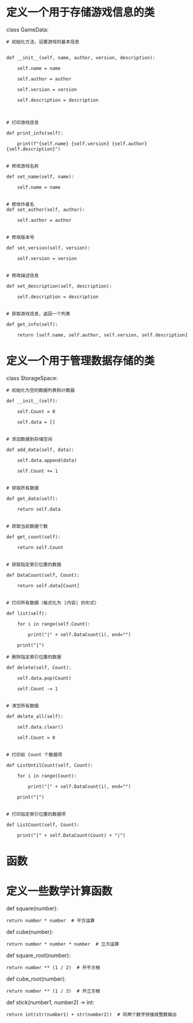 # 定义一个用于存储游戏信息的类


class GameData:

    # 初始化方法，设置游戏的基本信息

    
    def __init__(self, name, author, version, description):
    
        self.name = name

        self.author = author
        
        self.version = version
        
        self.description = description

        

    # 打印游戏信息
    
    def print_info(self):
    
        print(f"{self.name} {self.version} {self.author} {self.description}")
        

    # 修改游戏名称
    
    def set_name(self, name):
    
        self.name = name
        

    # 修改作者名
    def set_author(self, author):
    
        self.author = author
        

    # 修改版本号
    
    def set_version(self, version):
    
        self.version = version
        

    # 修改描述信息
    
    def set_description(self, description):
    
        self.description = description
        

    # 获取游戏信息，返回一个列表
    
    def get_info(self):
    
        return [self.name, self.author, self.version, self.description]
        


# 定义一个用于管理数据存储的类

class StorageSpace:

    # 初始化为空的数据列表和计数器
    
    def __init__(self):
    
        self.Count = 0
        
        self.data = []
        

    # 添加数据到存储空间
    
    def add_data(self, data):
    
        self.data.append(data)
        
        self.Count += 1
        

    # 获取所有数据
    
    def get_data(self):
    
        return self.data
        

    # 获取当前数据个数
    
    def get_count(self):
    
        return self.Count
        

    # 获取指定索引位置的数据
    
    def DataCount(self, Count):
    
        return self.data[Count]
        

    # 打印所有数据（格式化为 |内容| 的形式）
    
    def list(self):

        for i in range(self.Count):
        
            print("|" + self.DataCount(i), end="")
            
        print("|")

    # 删除指定索引位置的数据
    
    def delete(self, Count):
    
        self.data.pop(Count)
        
        self.Count -= 1
        

    # 清空所有数据
    
    def delete_all(self):
    
        self.data.clear()
        
        self.Count = 0
        

    # 打印前 Count 个数据项
    
    def ListUntilCount(self, Count):
    
        for i in range(Count):
        
            print("|" + self.DataCount(i), end="")
            
        print("|")
        

    # 打印指定索引位置的数据项
    
    def ListCount(self, Count):
    
        print("|" + self.DataCount(Count) + "|")



# 函数


# 定义一些数学计算函数

def square(number):

    return number * number  # 平方运算
    

def cube(number):

    return number * number * number  # 立方运算
    

def square_root(number):

    return number ** (1 / 2)  # 开平方根
    

def cube_root(number):

    return number ** (1 / 3)  # 开立方根
    

def stick(number1, number2) -> int:

    return int(str(number1) + str(number2))  # 将两个数字拼接成整数输出
